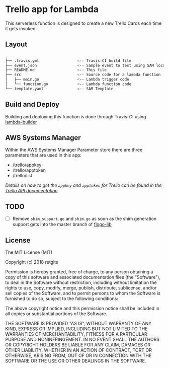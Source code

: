 # Trello app for Lambda

This serverless function is designed to create a new Trello Cards each time it gets invoked.

## Layout
```bash
.
├── .travis.yml                 <-- Travis-CI build file
├── event.json                  <-- Sample event to test using SAM local
├── README.md                   <-- This file
├── src                         <-- Source code for a lambda function
│   ├── main.go                 <-- Lambda trigger code
│   └── function.go             <-- Lambda function code
└── template.yaml               <-- SAM Template
```

## Build and Deploy
Building and deploying this function is done through Travis-CI using [lambda-builder](https://github.com/retgits/lambda-builder)

## AWS Systems Manager
Within the AWS Systems Manager Parameter store there are three parameters that are used in this app:

* /trello/appkey
* /trello/apptoken
* /trello/list

_Details on how to get the `appkey` and `apptoken` for Trello can be found in the [Trello API documentation](https://trello.readme.io/docs/get-started)_

## TODO
- [ ] Remove `shim_support.go` and `shim.go` as soon as the shim generation support gets into the master branch of [flogo-lib](https://github.com/TIBCOSoftware/flogo-lib)

## License
The MIT License (MIT)

Copyright (c) 2018 retgits

Permission is hereby granted, free of charge, to any person obtaining a copy
of this software and associated documentation files (the "Software"), to deal
in the Software without restriction, including without limitation the rights
to use, copy, modify, merge, publish, distribute, sublicense, and/or sell
copies of the Software, and to permit persons to whom the Software is
furnished to do so, subject to the following conditions:

The above copyright notice and this permission notice shall be included in all
copies or substantial portions of the Software.

THE SOFTWARE IS PROVIDED "AS IS", WITHOUT WARRANTY OF ANY KIND, EXPRESS OR
IMPLIED, INCLUDING BUT NOT LIMITED TO THE WARRANTIES OF MERCHANTABILITY,
FITNESS FOR A PARTICULAR PURPOSE AND NONINFRINGEMENT. IN NO EVENT SHALL THE
AUTHORS OR COPYRIGHT HOLDERS BE LIABLE FOR ANY CLAIM, DAMAGES OR OTHER
LIABILITY, WHETHER IN AN ACTION OF CONTRACT, TORT OR OTHERWISE, ARISING FROM,
OUT OF OR IN CONNECTION WITH THE SOFTWARE OR THE USE OR OTHER DEALINGS IN THE
SOFTWARE.
